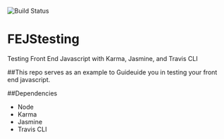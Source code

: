 ![Build Status](https://travis-ci.org/tevko/FEJStesting.svg)

# FEJStesting
Testing Front End Javascript with Karma, Jasmine, and Travis CLI

##This repo serves as an example to Guideuide you in testing your front end javascript.

##Dependencies
- Node
- Karma
- Jasmine
- Travis CLI
